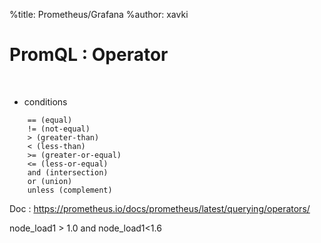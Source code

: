 %title: Prometheus/Grafana
%author: xavki


# PromQL : Operator

<br>


* conditions

```
    == (equal)
    != (not-equal)
    > (greater-than)
    < (less-than)
    >= (greater-or-equal)
    <= (less-or-equal)
    and (intersection)
    or (union)
    unless (complement)
```

Doc : https://prometheus.io/docs/prometheus/latest/querying/operators/

node_load1 > 1.0 and node_load1<1.6
